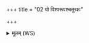 +++
title = "02 यो विश्वरूपश्चतुरक्षः"

+++
<details><summary>मूलम् (WS)</summary>

यो विश्वरूपश्चतुरक्षः क्रिमिः सारङ्गो अर्जुनः ।  
हतो हतभ्राता क्रिमिर्हतमाता हतस्वसा ॥ २ ॥
</details>